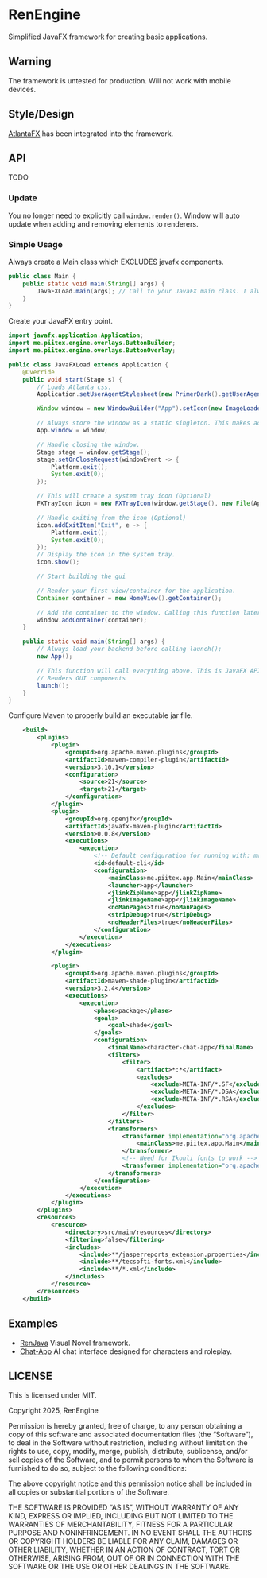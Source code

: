 # RenEngine
Simplified JavaFX framework for creating basic applications.

## Warning
The framework is untested for production. Will not work with mobile devices.

## Style/Design
[AtlantaFX](https://github.com/mkpaz/atlantafx) has been integrated into the framework.

## API
TODO

### Update
You no longer need to explicitly call `window.render()`. Window will auto update when adding and removing elements to renderers.

### Simple Usage

Always create a Main class which EXCLUDES javafx components.
```java
public class Main {
    public static void main(String[] args) {
        JavaFXLoad.main(args); // Call to your JavaFX main class. I always call it JavaFXLoad.
    }
}
```

Create your JavaFX entry point.

```java
import javafx.application.Application;
import me.piitex.engine.overlays.ButtonBuilder;
import me.piitex.engine.overlays.ButtonOverlay;

public class JavaFXLoad extends Application {
    @Override
    public void start(Stage s) {
        // Loads Atlanta css.
        Application.setUserAgentStylesheet(new PrimerDark().getUserAgentStylesheet());

        Window window = new WindowBuilder("App").setIcon(new ImageLoader(new File(App.getAppDirectory(), "logo.png"))).setDimensions(1920, 1080).build();

        // Always store the window as a static singleton. This makes accessing and modifying the window easier.
        App.window = window;

        // Handle closing the window.
        Stage stage = window.getStage();
        stage.setOnCloseRequest(windowEvent -> {
            Platform.exit();
            System.exit(0);
        });

        // This will create a system tray icon (Optional)
        FXTrayIcon icon = new FXTrayIcon(window.getStage(), new File(App.getAppDirectory(), "logo.png"), 128, 128);

        // Handle exiting from the icon (Optional)
        icon.addExitItem("Exit", e -> {
            Platform.exit();
            System.exit(0);
        });
        // Display the icon in the system tray.
        icon.show();

        // Start building the gui

        // Render your first view/container for the application.
        Container container = new HomeView().getContainer();

        // Add the container to the window. Calling this function later in the process will allow the container to fully build before displaying.
        window.addContainer(container);
    }

    public static void main(String[] args) {
        // Always load your backend before calling launch();
        new App();

        // This function will call everything above. This is JavaFX API.
        // Renders GUI components
        launch();
    }
}
```

Configure Maven to properly build an executable jar file.
```xml
    <build>
        <plugins>
            <plugin>
                <groupId>org.apache.maven.plugins</groupId>
                <artifactId>maven-compiler-plugin</artifactId>
                <version>3.10.1</version>
                <configuration>
                    <source>21</source>
                    <target>21</target>
                </configuration>
            </plugin>
            <plugin>
                <groupId>org.openjfx</groupId>
                <artifactId>javafx-maven-plugin</artifactId>
                <version>0.0.8</version>
                <executions>
                    <execution>
                        <!-- Default configuration for running with: mvn clean javafx:run -->
                        <id>default-cli</id>
                        <configuration>
                            <mainClass>me.piitex.app.Main</mainClass>
                            <launcher>app</launcher>
                            <jlinkZipName>app</jlinkZipName>
                            <jlinkImageName>app</jlinkImageName>
                            <noManPages>true</noManPages>
                            <stripDebug>true</stripDebug>
                            <noHeaderFiles>true</noHeaderFiles>
                        </configuration>
                    </execution>
                </executions>
            </plugin>

            <plugin>
                <groupId>org.apache.maven.plugins</groupId>
                <artifactId>maven-shade-plugin</artifactId>
                <version>3.2.4</version>
                <executions>
                    <execution>
                        <phase>package</phase>
                        <goals>
                            <goal>shade</goal>
                        </goals>
                        <configuration>
                            <finalName>character-chat-app</finalName>
                            <filters>
                                <filter>
                                    <artifact>*:*</artifact>
                                    <excludes>
                                        <exclude>META-INF/*.SF</exclude>
                                        <exclude>META-INF/*.DSA</exclude>
                                        <exclude>META-INF/*.RSA</exclude>
                                    </excludes>
                                </filter>
                            </filters>
                            <transformers>
                                <transformer implementation="org.apache.maven.plugins.shade.resource.ManifestResourceTransformer">
                                    <mainClass>me.piitex.app.Main</mainClass>
                                </transformer>
                                <!-- Need for Ikonli fonts to work -->
                                <transformer implementation="org.apache.maven.plugins.shade.resource.ServicesResourceTransformer"/>
                            </transformers>
                        </configuration>
                    </execution>
                </executions>
            </plugin>
        </plugins>
        <resources>
            <resource>
                <directory>src/main/resources</directory>
                <filtering>false</filtering>
                <includes>
                    <include>**/jasperreports_extension.properties</include>
                    <include>**/tecsofti-fonts.xml</include>
                    <include>**/*.xml</include>
                </includes>
            </resource>
        </resources>
    </build>
```


## Examples
* [RenJava](https://github.com/HackusatePvP/RenJava) Visual Novel framework.
* [Chat-App](https://github.com/HackusatePvP/character-chat-app) AI chat interface designed for characters and roleplay.

## LICENSE
This is licensed under MIT.

Copyright 2025, RenEngine

Permission is hereby granted, free of charge, to any person obtaining a copy of this software and associated documentation files (the “Software”), to deal in the Software without restriction, including without limitation the rights to use, copy, modify, merge, publish, distribute, sublicense, and/or sell copies of the Software, and to permit persons to whom the Software is furnished to do so, subject to the following conditions:

The above copyright notice and this permission notice shall be included in all copies or substantial portions of the Software.

THE SOFTWARE IS PROVIDED “AS IS”, WITHOUT WARRANTY OF ANY KIND, EXPRESS OR IMPLIED, INCLUDING BUT NOT LIMITED TO THE WARRANTIES OF MERCHANTABILITY, FITNESS FOR A PARTICULAR PURPOSE AND NONINFRINGEMENT. IN NO EVENT SHALL THE AUTHORS OR COPYRIGHT HOLDERS BE LIABLE FOR ANY CLAIM, DAMAGES OR OTHER LIABILITY, WHETHER IN AN ACTION OF CONTRACT, TORT OR OTHERWISE, ARISING FROM, OUT OF OR IN CONNECTION WITH THE SOFTWARE OR THE USE OR OTHER DEALINGS IN THE SOFTWARE.